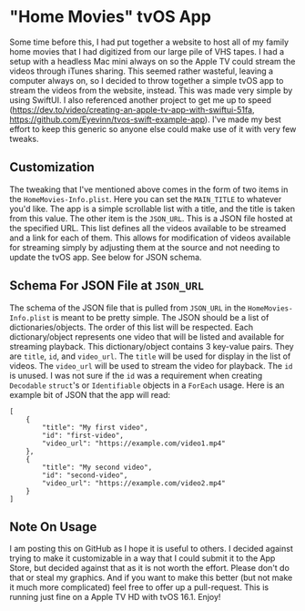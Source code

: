 # "Home Movies" tvOS App

Some time before this, I had put together a website to host all of my family home movies that I had digitized from our large pile of VHS tapes. I had a setup with a headless Mac mini always on so the Apple TV could stream the videos through iTunes sharing. This seemed rather wasteful, leaving a computer always on, so I decided to throw together a simple tvOS app to stream the videos from the website, instead. This was made very simple by using SwiftUI. I also referenced another project to get me up to speed (https://dev.to/video/creating-an-apple-tv-app-with-swiftui-51fa, https://github.com/Eyevinn/tvos-swift-example-app). I've made my best effort to keep this generic so anyone else could make use of it with very few tweaks.

## Customization

The tweaking that I've mentioned above comes in the form of two items in the `HomeMovies-Info.plist`. Here you can set the `MAIN_TITLE` to whatever you'd like. The app is a simple scrollable list with a title, and the title is taken from this value. The other item is the `JSON_URL`. This is a JSON file hosted at the specified URL. This list defines all the videos available to be streamed and a link for each of them. This allows for modification of videos available for streaming simply by adjusting them at the source and not needing to update the tvOS app. See below for JSON schema.

## Schema For JSON File at `JSON_URL`

The schema of the JSON file that is pulled from `JSON_URL` in the `HomeMovies-Info.plist` is meant to be pretty simple. The JSON should be a list of dictionaries/objects. The order of this list will be respected. Each dictionary/object represents one video that will be listed and available for streaming playback. This dictionary/object contains 3 key-value pairs. They are `title`, `id`, and `video_url`. The `title` will be used for display in the list of videos. The `video_url` will be used to stream the video for playback. The `id` is unused. I was not sure if the `id` was a requirement when creating `Decodable` `struct`'s or `Identifiable` objects in a `ForEach` usage. Here is an example bit of JSON that the app will read:

```
[
    {
        "title": "My first video",
        "id": "first-video",
        "video_url": "https://example.com/video1.mp4"
    },
    {
        "title": "My second video",
        "id": "second-video",
        "video_url": "https://example.com/video2.mp4"
    }
]
```

## Note On Usage

I am posting this on GitHub as I hope it is useful to others. I decided against trying to make it customizable in a way that I could submit it to the App Store, but decided against that as it is not worth the effort. Please don't do that or steal my graphics. And if you want to make this better (but not make it much more complicated) feel free to offer up a pull-request. This is running just fine on a Apple TV HD with tvOS 16.1. Enjoy!

